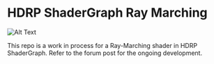 # HDRP ShaderGraph Ray Marching

![Alt Text](https://github.com/AfarsheziF/HDRP-ShaderGraph-Ray-Marching/blob/master/Assets/Images/2023-11-19%2020-31-26%20start%3D1%20length%3D5%20fps%3D10.gif)

This repo is a work in process for a Ray-Marching shader in HDRP ShaderGraph.
Refer to the forum post for the ongoing development.
